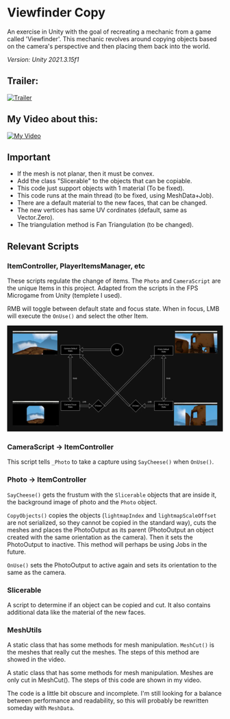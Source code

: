 # Viewfinder Copy

An exercise in Unity with the goal of recreating a mechanic from a game called 'Viewfinder'. This mechanic revolves around copying objects based on the camera's perspective and then placing them back into the world.

*Version: Unity 2021.3.15f1*

<p align="center" width="100%"> 

## Trailer:
[![Trailer](https://img.youtube.com/vi/k_lIQ2EZRH8/0.jpg)](https://www.youtube.com/watch?v=k_lIQ2EZRH8)


## My Video about this:
[![My Video](https://img.youtube.com/vi/UVyv49LU4dY/0.jpg)](https://www.youtube.com/watch?v=UVyv49LU4dY)

</p>

## Important
- If the mesh is not planar, then it must be convex.
- Add the class "Slicerable" to the objects that can be copiable.
- This code just support objects with 1 material (To be fixed).
- This code runs at the main thread (to be fixed, using MeshData+Job).
- There are a default material to the new faces, that can be changed.
- The new vertices has same UV cordinates (default, same as Vector.Zero).
- The triangulation method is Fan Triangulation (to be changed).

## Relevant Scripts

### ItemController, PlayerItemsManager, etc
These scripts regulate the change of items. The `Photo` and `CameraScript` are the unique Items in this project. Adapted from the scripts in the FPS Microgame from Unity (templete I used).

RMB will toggle between default state and focus state. When in focus, LMB will execute the `OnUse()` and select the other Item.

![Actions Map](./imgs/ActionsMap.webp)

### CameraScript -> ItemController
This script tells `_Photo` to take a capture using `SayCheese()` when `OnUse()`.

### Photo -> ItemController
`SayCheese()` gets the frustum with the `Slicerable` objects that are inside it, the background image of photo and the `Photo` object.

`CopyObjects()` copies the objects (`lightmapIndex` and `lightmapScaleOffset` are not serialized, so they cannot be copied in the standard way),
cuts the meshes and places the PhotoOutput as its parent (PhotoOutput an object created with the same orientation as the camera). Then it sets the PhotoOutput to inactive. This method will perhaps be using Jobs in the future.

`OnUse()` sets the PhotoOutput to active again and sets its orientation to the same as the camera.

### Slicerable
A script to determine if an object can be copied and cut. It also contains additional data like the material of the new faces.

### MeshUtils
A static class that has some methods for mesh manipulation.
`MeshCut()` is the meshes that really cut the meshes. The steps of this method are showed in the video.

A static class that has some methods for mesh manipulation. Meshes are only cut in MeshCut(). The steps of this code are shown in my video.

The code is a little bit obscure and incomplete. I'm still looking for a balance between performance and readability, so this will probably be rewritten someday with `MeshData`.